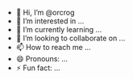 - 👋 Hi, I’m @orcrog
- 👀 I’m interested in ...
- 🌱 I’m currently learning ...
- 💞️ I’m looking to collaborate on ...
- 📫 How to reach me ...
- 😄 Pronouns: ...
- ⚡ Fun fact: ...

<!---
orcrog/orcrog is a ✨ special ✨ repository because its `README.md` (this file) appears on your GitHub profile.
You can click the Preview link to take a look at your changes.
--->
